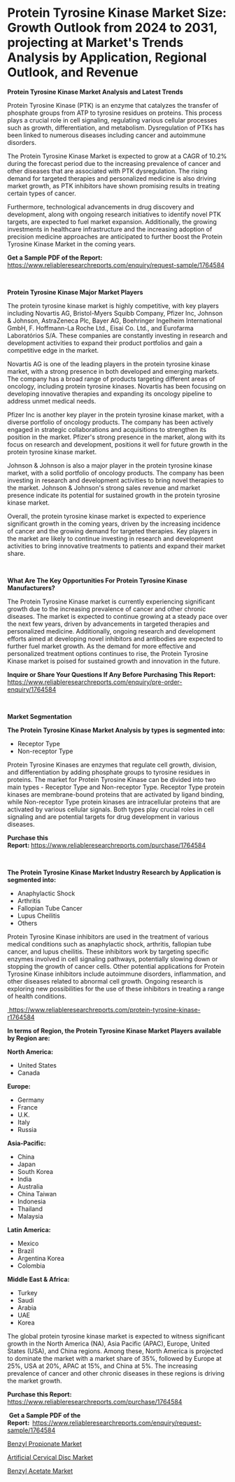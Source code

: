 <p><h1>Protein Tyrosine Kinase Market Size: Growth Outlook from 2024 to 2031, projecting at Market's Trends Analysis by Application, Regional Outlook, and Revenue</h1></p><p><strong>Protein Tyrosine Kinase Market Analysis and Latest Trends</strong></p>
<p><p>Protein Tyrosine Kinase (PTK) is an enzyme that catalyzes the transfer of phosphate groups from ATP to tyrosine residues on proteins. This process plays a crucial role in cell signaling, regulating various cellular processes such as growth, differentiation, and metabolism. Dysregulation of PTKs has been linked to numerous diseases including cancer and autoimmune disorders.</p><p>The Protein Tyrosine Kinase Market is expected to grow at a CAGR of 10.2% during the forecast period due to the increasing prevalence of cancer and other diseases that are associated with PTK dysregulation. The rising demand for targeted therapies and personalized medicine is also driving market growth, as PTK inhibitors have shown promising results in treating certain types of cancer.</p><p>Furthermore, technological advancements in drug discovery and development, along with ongoing research initiatives to identify novel PTK targets, are expected to fuel market expansion. Additionally, the growing investments in healthcare infrastructure and the increasing adoption of precision medicine approaches are anticipated to further boost the Protein Tyrosine Kinase Market in the coming years.</p></p>
<p><strong>Get a Sample PDF of the Report:&nbsp;</strong> <a href="https://www.reliableresearchreports.com/enquiry/request-sample/1764584">https://www.reliableresearchreports.com/enquiry/request-sample/1764584</a></p>
<p>&nbsp;</p>
<p><strong>Protein Tyrosine Kinase Major Market Players</strong></p>
<p><p>The protein tyrosine kinase market is highly competitive, with key players including Novartis AG, Bristol-Myers Squibb Company, Pfizer Inc, Johnson & Johnson, AstraZeneca Plc, Bayer AG, Boehringer Ingelheim International GmbH, F. Hoffmann-La Roche Ltd., Eisai Co. Ltd., and Eurofarma Laboratórios S/A. These companies are constantly investing in research and development activities to expand their product portfolios and gain a competitive edge in the market.</p><p>Novartis AG is one of the leading players in the protein tyrosine kinase market, with a strong presence in both developed and emerging markets. The company has a broad range of products targeting different areas of oncology, including protein tyrosine kinases. Novartis has been focusing on developing innovative therapies and expanding its oncology pipeline to address unmet medical needs.</p><p>Pfizer Inc is another key player in the protein tyrosine kinase market, with a diverse portfolio of oncology products. The company has been actively engaged in strategic collaborations and acquisitions to strengthen its position in the market. Pfizer's strong presence in the market, along with its focus on research and development, positions it well for future growth in the protein tyrosine kinase market.</p><p>Johnson & Johnson is also a major player in the protein tyrosine kinase market, with a solid portfolio of oncology products. The company has been investing in research and development activities to bring novel therapies to the market. Johnson & Johnson's strong sales revenue and market presence indicate its potential for sustained growth in the protein tyrosine kinase market.</p><p>Overall, the protein tyrosine kinase market is expected to experience significant growth in the coming years, driven by the increasing incidence of cancer and the growing demand for targeted therapies. Key players in the market are likely to continue investing in research and development activities to bring innovative treatments to patients and expand their market share.</p></p>
<p>&nbsp;</p>
<p><strong>What Are The Key Opportunities For Protein Tyrosine Kinase Manufacturers?</strong></p>
<p><p>The Protein Tyrosine Kinase market is currently experiencing significant growth due to the increasing prevalence of cancer and other chronic diseases. The market is expected to continue growing at a steady pace over the next few years, driven by advancements in targeted therapies and personalized medicine. Additionally, ongoing research and development efforts aimed at developing novel inhibitors and antibodies are expected to further fuel market growth. As the demand for more effective and personalized treatment options continues to rise, the Protein Tyrosine Kinase market is poised for sustained growth and innovation in the future.</p></p>
<p><strong>Inquire or Share Your Questions If Any Before Purchasing This Report:</strong> <a href="https://www.reliableresearchreports.com/enquiry/pre-order-enquiry/1764584">https://www.reliableresearchreports.com/enquiry/pre-order-enquiry/1764584</a></p>
<p>&nbsp;</p>
<p><strong>Market Segmentation</strong></p>
<p><strong>The Protein Tyrosine Kinase Market Analysis by types is segmented into:</strong></p>
<p><ul><li>Receptor Type</li><li>Non-receptor Type</li></ul></p>
<p><p>Protein Tyrosine Kinases are enzymes that regulate cell growth, division, and differentiation by adding phosphate groups to tyrosine residues in proteins. The market for Protein Tyrosine Kinase can be divided into two main types - Receptor Type and Non-receptor Type. Receptor Type protein kinases are membrane-bound proteins that are activated by ligand binding, while Non-receptor Type protein kinases are intracellular proteins that are activated by various cellular signals. Both types play crucial roles in cell signaling and are potential targets for drug development in various diseases.</p></p>
<p><strong>Purchase this Report:&nbsp;</strong><a href="https://www.reliableresearchreports.com/purchase/1764584">https://www.reliableresearchreports.com/purchase/1764584</a></p>
<p>&nbsp;</p>
<p><strong>The Protein Tyrosine Kinase Market Industry Research by Application is segmented into:</strong></p>
<p><ul><li>Anaphylactic Shock</li><li>Arthritis</li><li>Fallopian Tube Cancer</li><li>Lupus Cheilitis</li><li>Others</li></ul></p>
<p><p>Protein Tyrosine Kinase inhibitors are used in the treatment of various medical conditions such as anaphylactic shock, arthritis, fallopian tube cancer, and lupus cheilitis. These inhibitors work by targeting specific enzymes involved in cell signaling pathways, potentially slowing down or stopping the growth of cancer cells. Other potential applications for Protein Tyrosine Kinase inhibitors include autoimmune disorders, inflammation, and other diseases related to abnormal cell growth. Ongoing research is exploring new possibilities for the use of these inhibitors in treating a range of health conditions.</p></p>
<p><a href="https://www.reliableresearchreports.com/protein-tyrosine-kinase-r1764584">&nbsp;https://www.reliableresearchreports.com/protein-tyrosine-kinase-r1764584</a></p>
<p><strong>In terms of Region, the Protein Tyrosine Kinase Market Players available by Region are:</strong></p>
<p>
    <p> <strong> North America: </strong>
        <ul>
            <li>United States</li>
            <li>Canada</li>
        </ul>
        </p> 
    <p> <strong> Europe: </strong>
        <ul>
            <li>Germany</li>
            <li>France</li>
            <li>U.K.</li>
            <li>Italy</li>
            <li>Russia</li>
        </ul>
        </p> 
    <p> <strong> Asia-Pacific: </strong>
        <ul>
            <li>China</li>
            <li>Japan</li>
            <li>South Korea</li>
            <li>India</li>
            <li>Australia</li>
            <li>China Taiwan</li>
            <li>Indonesia</li>
            <li>Thailand</li>
            <li>Malaysia</li>
        </ul>
        </p> 
    <p> <strong> Latin America: </strong>
        <ul>
            <li>Mexico</li>
            <li>Brazil</li>
            <li>Argentina Korea</li>
            <li>Colombia</li>
        </ul>
        </p> 
    <p> <strong> Middle East & Africa: </strong>
        <ul>
            <li>Turkey</li>
            <li>Saudi</li>
            <li>Arabia</li>
            <li>UAE</li>
            <li>Korea</li>
        </ul>
    </p>
    </p>
<p><p>The global protein tyrosine kinase market is expected to witness significant growth in the North America (NA), Asia Pacific (APAC), Europe, United States (USA), and China regions. Among these, North America is projected to dominate the market with a market share of 35%, followed by Europe at 25%, USA at 20%, APAC at 15%, and China at 5%. The increasing prevalence of cancer and other chronic diseases in these regions is driving the market growth.</p></p>
<p><strong>Purchase this Report: </strong><a href="https://www.reliableresearchreports.com/purchase/1764584">https://www.reliableresearchreports.com/purchase/1764584</a></p>
<p>&nbsp;<strong>Get a Sample PDF of the Report:&nbsp;&nbsp;</strong><a href="https://www.reliableresearchreports.com/enquiry/request-sample/1764584">https://www.reliableresearchreports.com/enquiry/request-sample/1764584</a></p>
<p><strong></strong></p>
<p><p><a href="https://github.com/ayamsauke86/Market-Research-Report-List-1/blob/main/benzyl-propionate-market.md">Benzyl Propionate Market</a></p><p><a href="https://view.publitas.com/reportprime-1/artificial-cervical-disc-market-overview-global-market-trends-and-future-prospects-from-2024-to-2031/">Artificial Cervical Disc Market</a></p><p><a href="https://github.com/thuyvuongpk111/Market-Research-Report-List-1/blob/main/benzyl-acetate-market.md">Benzyl Acetate Market</a></p></p>